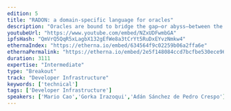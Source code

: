 ```yaml
---
edition: 5
title: "RADON: a domain-specific language for oracles"
description: "Oracles are bound to bridge the gap—or abyss—between the realm of smart contracts and data coming from outside the blockchain. But, at the end of the day, achieving such ambitious goal boils down to removing the inherent indeterminism of real world events by aggregating, filtering and reducing multiple data points into a single one in a predictable way. This is no easy task—even more in the case of decentralized oracles. In this talk we will introduce RADON: a domain-specific language that provides a new ontology and semantics to enable smart contract developers to define how external data will be retrieved, aggregated, filtered, reduced and reported to their contracts. In a learn-by-doing manner, we will reflect on the challenges that we faced and the quirky, wicked and hidden incentives that can be accidentally introduced by poorly constructed queries. Finally, we will also demonstrate relevant tooling for ergonomically creating and troubleshooting oracle queries within the context of existing Solidity projects."
youtubeUrl: "https://www.youtube.com/embed/NZxUDFwmbGA"
ipfsHash: "QmVrQ5QqR5xLagbX132gEfWe8a3tCrYt5RuDxEYvzNmkw4"
ethernaIndex: "https://etherna.io/embed/634564f9c02259b06a2ffa6e"
ethernaPermalink: "https://etherna.io/embed/2e5f148084ccd7bcfbe530ece9675f7411928303303179365603a2e227831104"
duration: 3111
expertise: "Intermediate"
type: "Breakout"
track: "Developer Infrastructure"
keywords: ['technical']
tags: ['Developer Infrastructure']
speakers: ['Mario Cao','Gorka Irazoqui','Adán Sánchez de Pedro Crespo']
---
```

